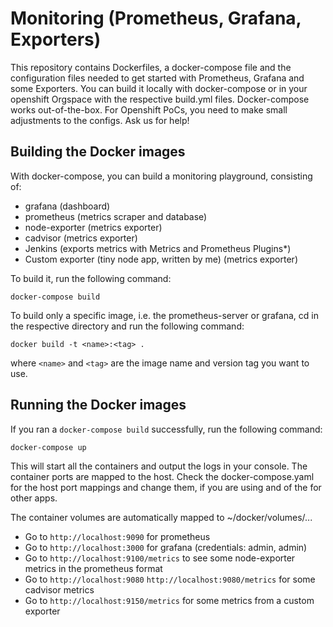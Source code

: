 # Monitoring (Prometheus, Grafana, Exporters)

This repository contains Dockerfiles, a docker-compose file and the configuration files needed to get started with Prometheus, Grafana and some Exporters. You can build it locally with docker-compose or in your openshift Orgspace with the respective build.yml files. Docker-compose works out-of-the-box. For Openshift PoCs, you need to make small adjustments to the configs. Ask us for help!

## Building the Docker images

With docker-compose, you can build a monitoring playground, consisting of:
- grafana (dashboard)
- prometheus (metrics scraper and database)
- node-exporter (metrics exporter)
- cadvisor (metrics exporter)
- Jenkins (exports metrics with Metrics and Prometheus Plugins*)
- Custom exporter (tiny node app, written by me) (metrics exporter) 

To build it, run the following command:
```
docker-compose build
```

To build only a specific image, i.e. the prometheus-server or grafana, cd in the respective directory and run
the following command:
```
docker build -t <name>:<tag> .
```

where `<name>` and `<tag>` are the image name and version tag you want to use.

## Running the Docker images

If you ran a `docker-compose build` successfully, run the following command:
```
docker-compose up
```
This will start all the containers and output the logs in your console.
The container ports are mapped to the host. Check the docker-compose.yaml for the host port mappings and change them, if you are using and of the for other apps.

The container volumes are automatically mapped to ~/docker/volumes/...

- Go to `http://localhost:9090` for prometheus
- Go to `http://localhost:3000` for grafana (credentials: admin, admin)
- Go to `http://localhost:9100/metrics` to see some node-exporter metrics in the prometheus format
- Go to `http://localhost:9080` `http://localhost:9080/metrics` for some cadvisor metrics
- Go to `http://localhost:9150/metrics` for some metrics from a custom exporter

